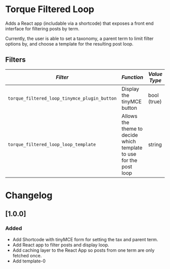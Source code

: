 # Torque Filtered Loop

Adds a React app (includable via a shortcode) that exposes a front end interface for filtering posts by term.

Currently, the user is able to set a taxonomy, a parent term to limit filter options by, and choose a template for the resulting post loop.

## Filters

<!-- prettier-ignore-start -->

*Filter* | *Function* | *Value Type*
--- | --- | ---
`torque_filtered_loop_tinymce_plugin_button` | Display the tinyMCE button | bool (true)
`torque_filtered_loop_loop_template` | Allows the theme to decide which template to use for the post loop | string

<!-- prettier-ignore-end -->

# Changelog

## [1.0.0]

### Added

- Add Shortcode with tinyMCE form for setting the tax and parent term.
- Add React app to filter posts and display loop.
- Add caching layer to the React App so posts from one term are only fetched once.
- Add template-0
